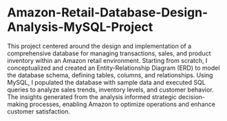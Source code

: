 # Amazon-Retail-Database-Design-Analysis-MySQL-Project
This project centered around the design and implementation of a comprehensive database for managing transactions, sales, and product inventory within an Amazon retail environment. Starting from scratch, I conceptualized and created an Entity-Relationship Diagram (ERD) to model the database schema, defining tables, columns, and relationships. Using MySQL, I populated the database with sample data and executed SQL queries to analyze sales trends, inventory levels, and customer behavior. The insights generated from the analysis informed strategic decision-making processes, enabling Amazon to optimize operations and enhance customer satisfaction.
